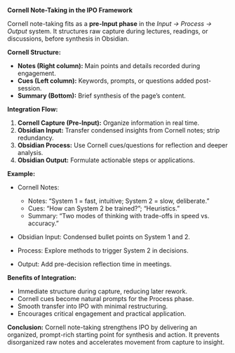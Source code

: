 **Cornell Note-Taking in the IPO Framework**

Cornell note-taking fits as a **pre-Input phase** in the *Input → Process → Output* system. It structures raw capture during lectures, readings, or discussions, before synthesis in Obsidian.

**Cornell Structure:**

* **Notes (Right column):** Main points and details recorded during engagement.
* **Cues (Left column):** Keywords, prompts, or questions added post-session.
* **Summary (Bottom):** Brief synthesis of the page’s content.

**Integration Flow:**

1. **Cornell Capture (Pre-Input):** Organize information in real time.
2. **Obsidian Input:** Transfer condensed insights from Cornell notes; strip redundancy.
3. **Obsidian Process:** Use Cornell cues/questions for reflection and deeper analysis.
4. **Obsidian Output:** Formulate actionable steps or applications.

**Example:**

* Cornell Notes:

  * Notes: “System 1 = fast, intuitive; System 2 = slow, deliberate.”
  * Cues: “How can System 2 be trained?”; “Heuristics.”
  * Summary: “Two modes of thinking with trade-offs in speed vs. accuracy.”
* Obsidian Input: Condensed bullet points on System 1 and 2.
* Process: Explore methods to trigger System 2 in decisions.
* Output: Add pre-decision reflection time in meetings.

**Benefits of Integration:**

* Immediate structure during capture, reducing later rework.
* Cornell cues become natural prompts for the Process phase.
* Smooth transfer into IPO with minimal restructuring.
* Encourages critical engagement and practical application.

**Conclusion:**
Cornell note-taking strengthens IPO by delivering an organized, prompt-rich starting point for synthesis and action. It prevents disorganized raw notes and accelerates movement from capture to insight.
